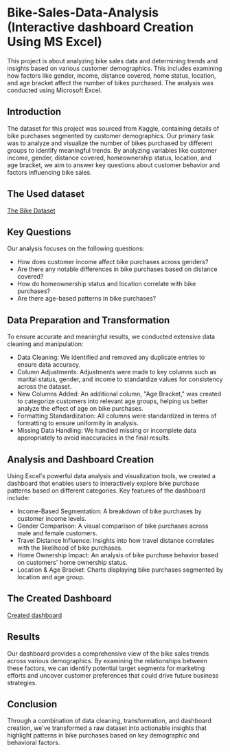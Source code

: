 # Bike-Sales-Data-Analysis (Interactive dashboard Creation Using MS Excel)
This project is about analyzing bike sales data and determining trends and insights based on various customer demographics. This includes examining how factors like gender, income, distance covered, home status, location, and age bracket affect the number of bikes purchased. The analysis was conducted using Microsoft Excel.

## Introduction
The dataset for this project was sourced from Kaggle, containing details of bike purchases segmented by customer demographics. Our primary task was to analyze and visualize the number of bikes purchased by different groups to identify meaningful trends. By analyzing variables like customer income, gender, distance covered, homeownership status, location, and age bracket, we aim to answer key questions about customer behavior and factors influencing bike sales.

## The Used dataset
<a href="https://github.com/Habirah-Mahmood/Bike-Sales-Data-Analysis/blob/main/Excel%20Project%20Dataset.xlsx">The Bike Dataset</a>

## Key Questions
Our analysis focuses on the following questions:

- How does customer income affect bike purchases across genders?
- Are there any notable differences in bike purchases based on distance covered?
- How do homeownership status and location correlate with bike purchases?
- Are there age-based patterns in bike purchases?

## Data Preparation and Transformation
To ensure accurate and meaningful results, we conducted extensive data cleaning and manipulation:

- Data Cleaning: We identified and removed any duplicate entries to ensure data accuracy.
- Column Adjustments: Adjustments were made to key columns such as marital status, gender, and income to standardize values for consistency across the dataset.
- New Columns Added: An additional column, "Age Bracket," was created to categorize customers into relevant age groups, helping us better analyze the effect of age on bike purchases.
- Formatting Standardization: All columns were standardized in terms of formatting to ensure uniformity in analysis.
- Missing Data Handling: We handled missing or incomplete data appropriately to avoid inaccuracies in the final results.

## Analysis and Dashboard Creation
Using Excel's powerful data analysis and visualization tools, we created a dashboard that enables users to interactively explore bike purchase patterns based on different categories. Key features of the dashboard include:

- Income-Based Segmentation: A breakdown of bike purchases by customer income levels.
- Gender Comparison: A visual comparison of bike purchases across male and female customers.
- Travel Distance Influence: Insights into how travel distance correlates with the likelihood of bike purchases.
- Home Ownership Impact: An analysis of bike purchase behavior based on customers' home ownership status.
- Location & Age Bracket: Charts displaying bike purchases segmented by location and age group.

## The Created Dashboard
<a href="https://github.com/Habirah-Mahmood/Bike-Sales-Data-Analysis/blob/main/Dashboard%20image.jpg">Created dashboard</a>

## Results
Our dashboard provides a comprehensive view of the bike sales trends across various demographics. By examining the relationships between these factors, we can identify potential target segments for marketing efforts and uncover customer preferences that could drive future business strategies.

## Conclusion
Through a combination of data cleaning, transformation, and dashboard creation, we've transformed a raw dataset into actionable insights that highlight patterns in bike purchases based on key demographic and behavioral factors.
